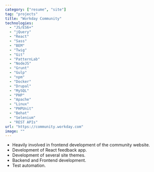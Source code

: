 ```yaml
---
category: ["resume", "site"]
tag: "projects"
title: "Workday Community"
technologies:
  - "JS/ES6+"
  - "jQuery"
  - "React"
  - "Sass"
  - "BEM"
  - "Twig"
  - "Git"
  - "PatternLab"
  - "NodeJS"
  - "Grunt"
  - "Gulp"
  - "npm"
  - "Docker"
  - "Drupal"
  - "MySQL"
  - "PHP"
  - "Apache"
  - "Linux"
  - "PHPUnit"
  - "Behat"
  - "Selenium"
  - "REST APIs"
url: "https://community.workday.com"
image: ""
---
```


- Heavily involved in frontend development of the community website.
- Development of React feedback app.
- Development of several site themes.
- Backend and Frontend development.
- Test automation.
